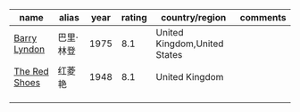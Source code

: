  

| name                                                   | alias     | year | rating | country/region               | comments |
| ------------------------------------------------------ | --------- | ---- | ------ | ---------------------------- | -------- |
| [Barry Lyndon](https://www.imdb.com/title/tt0072684/)  | 巴里·林登 | 1975 | 8.1    | United Kingdom,United States |          |
| [The Red Shoes](https://www.imdb.com/title/tt0040725/) | 红菱艳    | 1948 | 8.1    | United Kingdom               |          |
|                                                        |           |      |        |                              |          |
|                                                        |           |      |        |                              |          |
|                                                        |           |      |        |                              |          |
